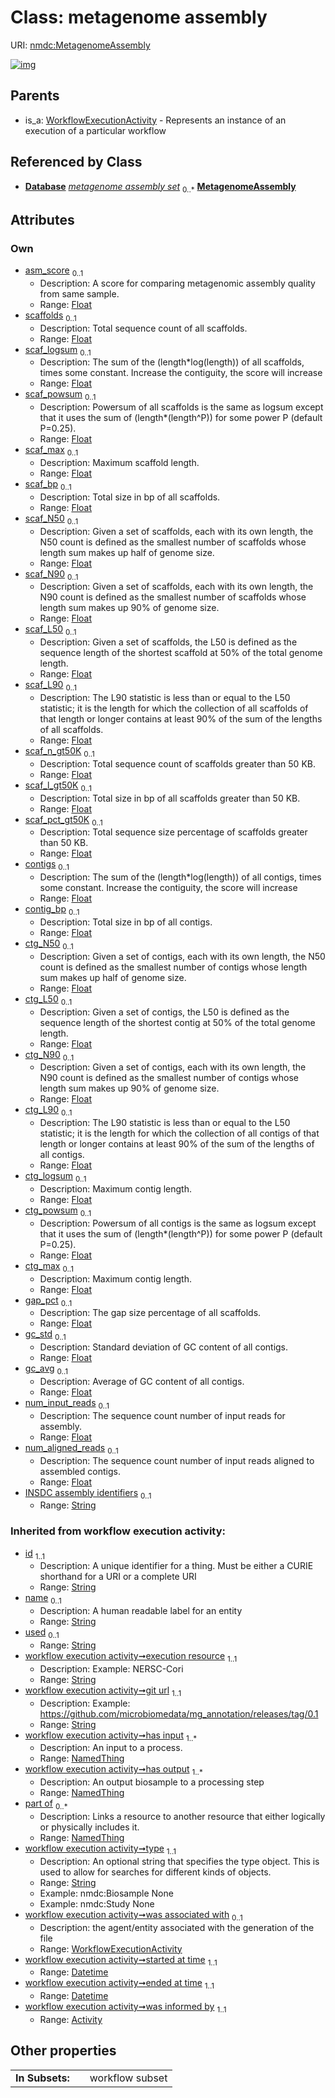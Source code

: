 
# Class: metagenome assembly




URI: [nmdc:MetagenomeAssembly](https://microbiomedata/meta/MetagenomeAssembly)


[![img](https://yuml.me/diagram/nofunky;dir:TB/class/[WorkflowExecutionActivity],[NamedThing],[Database]++-%20metagenome%20assembly%20set%200..*>[MetagenomeAssembly&#124;asm_score:float%20%3F;scaffolds:float%20%3F;scaf_logsum:float%20%3F;scaf_powsum:float%20%3F;scaf_max:float%20%3F;scaf_bp:float%20%3F;scaf_N50:float%20%3F;scaf_N90:float%20%3F;scaf_L50:float%20%3F;scaf_L90:float%20%3F;scaf_n_gt50K:float%20%3F;scaf_l_gt50K:float%20%3F;scaf_pct_gt50K:float%20%3F;contigs:float%20%3F;contig_bp:float%20%3F;ctg_N50:float%20%3F;ctg_L50:float%20%3F;ctg_N90:float%20%3F;ctg_L90:float%20%3F;ctg_logsum:float%20%3F;ctg_powsum:float%20%3F;ctg_max:float%20%3F;gap_pct:float%20%3F;gc_std:float%20%3F;gc_avg:float%20%3F;num_input_reads:float%20%3F;num_aligned_reads:float%20%3F;INSDC_assembly_identifiers:string%20%3F;execution_resource(i):string;git_url(i):string;type(i):string;started_at_time(i):datetime;ended_at_time(i):datetime;id(i):string;name(i):string%20%3F;used(i):string%20%3F],[WorkflowExecutionActivity]^-[MetagenomeAssembly],[Database],[Activity])](https://yuml.me/diagram/nofunky;dir:TB/class/[WorkflowExecutionActivity],[NamedThing],[Database]++-%20metagenome%20assembly%20set%200..*>[MetagenomeAssembly&#124;asm_score:float%20%3F;scaffolds:float%20%3F;scaf_logsum:float%20%3F;scaf_powsum:float%20%3F;scaf_max:float%20%3F;scaf_bp:float%20%3F;scaf_N50:float%20%3F;scaf_N90:float%20%3F;scaf_L50:float%20%3F;scaf_L90:float%20%3F;scaf_n_gt50K:float%20%3F;scaf_l_gt50K:float%20%3F;scaf_pct_gt50K:float%20%3F;contigs:float%20%3F;contig_bp:float%20%3F;ctg_N50:float%20%3F;ctg_L50:float%20%3F;ctg_N90:float%20%3F;ctg_L90:float%20%3F;ctg_logsum:float%20%3F;ctg_powsum:float%20%3F;ctg_max:float%20%3F;gap_pct:float%20%3F;gc_std:float%20%3F;gc_avg:float%20%3F;num_input_reads:float%20%3F;num_aligned_reads:float%20%3F;INSDC_assembly_identifiers:string%20%3F;execution_resource(i):string;git_url(i):string;type(i):string;started_at_time(i):datetime;ended_at_time(i):datetime;id(i):string;name(i):string%20%3F;used(i):string%20%3F],[WorkflowExecutionActivity]^-[MetagenomeAssembly],[Database],[Activity])

## Parents

 *  is_a: [WorkflowExecutionActivity](WorkflowExecutionActivity.md) - Represents an instance of an execution of a particular workflow

## Referenced by Class

 *  **[Database](Database.md)** *[metagenome assembly set](metagenome_assembly_set.md)*  <sub>0..\*</sub>  **[MetagenomeAssembly](MetagenomeAssembly.md)**

## Attributes


### Own

 * [asm_score](asm_score.md)  <sub>0..1</sub>
     * Description: A score for comparing metagenomic assembly quality from same sample.
     * Range: [Float](types/Float.md)
 * [scaffolds](scaffolds.md)  <sub>0..1</sub>
     * Description: Total sequence count of all scaffolds.
     * Range: [Float](types/Float.md)
 * [scaf_logsum](scaf_logsum.md)  <sub>0..1</sub>
     * Description: The sum of the (length*log(length)) of all scaffolds, times some constant.  Increase the contiguity, the score will increase
     * Range: [Float](types/Float.md)
 * [scaf_powsum](scaf_powsum.md)  <sub>0..1</sub>
     * Description: Powersum of all scaffolds is the same as logsum except that it uses the sum of (length*(length^P)) for some power P (default P=0.25).
     * Range: [Float](types/Float.md)
 * [scaf_max](scaf_max.md)  <sub>0..1</sub>
     * Description: Maximum scaffold length.
     * Range: [Float](types/Float.md)
 * [scaf_bp](scaf_bp.md)  <sub>0..1</sub>
     * Description: Total size in bp of all scaffolds.
     * Range: [Float](types/Float.md)
 * [scaf_N50](scaf_N50.md)  <sub>0..1</sub>
     * Description: Given a set of scaffolds, each with its own length, the N50 count is defined as the smallest number of scaffolds whose length sum makes up half of genome size.
     * Range: [Float](types/Float.md)
 * [scaf_N90](scaf_N90.md)  <sub>0..1</sub>
     * Description: Given a set of scaffolds, each with its own length, the N90 count is defined as the smallest number of scaffolds whose length sum makes up 90% of genome size.
     * Range: [Float](types/Float.md)
 * [scaf_L50](scaf_L50.md)  <sub>0..1</sub>
     * Description: Given a set of scaffolds, the L50 is defined as the sequence length of the shortest scaffold at 50% of the total genome length.
     * Range: [Float](types/Float.md)
 * [scaf_L90](scaf_L90.md)  <sub>0..1</sub>
     * Description: The L90 statistic is less than or equal to the L50 statistic; it is the length for which the collection of all scaffolds of that length or longer contains at least 90% of the sum of the lengths of all scaffolds.
     * Range: [Float](types/Float.md)
 * [scaf_n_gt50K](scaf_n_gt50K.md)  <sub>0..1</sub>
     * Description: Total sequence count of scaffolds greater than 50 KB.
     * Range: [Float](types/Float.md)
 * [scaf_l_gt50K](scaf_l_gt50K.md)  <sub>0..1</sub>
     * Description: Total size in bp of all scaffolds greater than 50 KB.
     * Range: [Float](types/Float.md)
 * [scaf_pct_gt50K](scaf_pct_gt50K.md)  <sub>0..1</sub>
     * Description: Total sequence size percentage of scaffolds greater than 50 KB.
     * Range: [Float](types/Float.md)
 * [contigs](contigs.md)  <sub>0..1</sub>
     * Description: The sum of the (length*log(length)) of all contigs, times some constant.  Increase the contiguity, the score will increase
     * Range: [Float](types/Float.md)
 * [contig_bp](contig_bp.md)  <sub>0..1</sub>
     * Description: Total size in bp of all contigs.
     * Range: [Float](types/Float.md)
 * [ctg_N50](ctg_N50.md)  <sub>0..1</sub>
     * Description: Given a set of contigs, each with its own length, the N50 count is defined as the smallest number of contigs whose length sum makes up half of genome size.
     * Range: [Float](types/Float.md)
 * [ctg_L50](ctg_L50.md)  <sub>0..1</sub>
     * Description: Given a set of contigs, the L50 is defined as the sequence length of the shortest contig at 50% of the total genome length.
     * Range: [Float](types/Float.md)
 * [ctg_N90](ctg_N90.md)  <sub>0..1</sub>
     * Description: Given a set of contigs, each with its own length, the N90 count is defined as the smallest number of contigs whose length sum makes up 90% of genome size.
     * Range: [Float](types/Float.md)
 * [ctg_L90](ctg_L90.md)  <sub>0..1</sub>
     * Description: The L90 statistic is less than or equal to the L50 statistic; it is the length for which the collection of all contigs of that length or longer contains at least 90% of the sum of the lengths of all contigs.
     * Range: [Float](types/Float.md)
 * [ctg_logsum](ctg_logsum.md)  <sub>0..1</sub>
     * Description: Maximum contig length.
     * Range: [Float](types/Float.md)
 * [ctg_powsum](ctg_powsum.md)  <sub>0..1</sub>
     * Description: Powersum of all contigs is the same as logsum except that it uses the sum of (length*(length^P)) for some power P (default P=0.25).
     * Range: [Float](types/Float.md)
 * [ctg_max](ctg_max.md)  <sub>0..1</sub>
     * Description: Maximum contig length.
     * Range: [Float](types/Float.md)
 * [gap_pct](gap_pct.md)  <sub>0..1</sub>
     * Description: The gap size percentage of all scaffolds.
     * Range: [Float](types/Float.md)
 * [gc_std](gc_std.md)  <sub>0..1</sub>
     * Description: Standard deviation of GC content of all contigs.
     * Range: [Float](types/Float.md)
 * [gc_avg](gc_avg.md)  <sub>0..1</sub>
     * Description: Average of GC content of all contigs.
     * Range: [Float](types/Float.md)
 * [num_input_reads](num_input_reads.md)  <sub>0..1</sub>
     * Description: The sequence count number of input reads for assembly.
     * Range: [Float](types/Float.md)
 * [num_aligned_reads](num_aligned_reads.md)  <sub>0..1</sub>
     * Description: The sequence count number of input reads aligned to assembled contigs.
     * Range: [Float](types/Float.md)
 * [INSDC assembly identifiers](INSDC_assembly_identifiers.md)  <sub>0..1</sub>
     * Range: [String](types/String.md)

### Inherited from workflow execution activity:

 * [id](id.md)  <sub>1..1</sub>
     * Description: A unique identifier for a thing. Must be either a CURIE shorthand for a URI or a complete URI
     * Range: [String](types/String.md)
 * [name](name.md)  <sub>0..1</sub>
     * Description: A human readable label for an entity
     * Range: [String](types/String.md)
 * [used](used.md)  <sub>0..1</sub>
     * Range: [String](types/String.md)
 * [workflow execution activity➞execution resource](workflow_execution_activity_execution_resource.md)  <sub>1..1</sub>
     * Description: Example: NERSC-Cori
     * Range: [String](types/String.md)
 * [workflow execution activity➞git url](workflow_execution_activity_git_url.md)  <sub>1..1</sub>
     * Description: Example: https://github.com/microbiomedata/mg_annotation/releases/tag/0.1
     * Range: [String](types/String.md)
 * [workflow execution activity➞has input](workflow_execution_activity_has_input.md)  <sub>1..\*</sub>
     * Description: An input to a process.
     * Range: [NamedThing](NamedThing.md)
 * [workflow execution activity➞has output](workflow_execution_activity_has_output.md)  <sub>1..\*</sub>
     * Description: An output biosample to a processing step
     * Range: [NamedThing](NamedThing.md)
 * [part of](part_of.md)  <sub>0..\*</sub>
     * Description: Links a resource to another resource that either logically or physically includes it.
     * Range: [NamedThing](NamedThing.md)
 * [workflow execution activity➞type](workflow_execution_activity_type.md)  <sub>1..1</sub>
     * Description: An optional string that specifies the type object.  This is used to allow for searches for different kinds of objects.
     * Range: [String](types/String.md)
     * Example: nmdc:Biosample None
     * Example: nmdc:Study None
 * [workflow execution activity➞was associated with](workflow_execution_activity_was_associated_with.md)  <sub>0..1</sub>
     * Description: the agent/entity associated with the generation of the file
     * Range: [WorkflowExecutionActivity](WorkflowExecutionActivity.md)
 * [workflow execution activity➞started at time](workflow_execution_activity_started_at_time.md)  <sub>1..1</sub>
     * Range: [Datetime](types/Datetime.md)
 * [workflow execution activity➞ended at time](workflow_execution_activity_ended_at_time.md)  <sub>1..1</sub>
     * Range: [Datetime](types/Datetime.md)
 * [workflow execution activity➞was informed by](workflow_execution_activity_was_informed_by.md)  <sub>1..1</sub>
     * Range: [Activity](Activity.md)

## Other properties

|  |  |  |
| --- | --- | --- |
| **In Subsets:** | | workflow subset |


